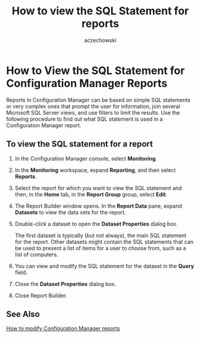 ﻿---
title: How to view the SQL Statement for reports
titleSuffix: Configuration Manager
description: Information to find out what SQL statement is used in a Configuration Manager report.
ms.date: 04/30/2019
ms.prod: configuration-manager
ms.technology: configmgr-other #app client compliance hybrid osd protect sum
ms.topic: conceptual
ms.collection: M365-identity-device-management
ms.assetid: e596b1be-c09e-4e44-a400-43345ab0f71b
author: aczechowski
ms.author: aaroncz
manager: dougeby
---

# How to View the SQL Statement for Configuration Manager Reports

Reports in Configuration Manager can be based on simple SQL statements or very complex ones that prompt the user for information, join several Microsoft SQL Server views, and use filters to limit the results. Use the following procedure to find out what SQL statement is used in a Configuration Manager report.

## To view the SQL statement for a report

1. In the Configuration Manager console, select **Monitoring**.
1. In the **Monitoring** workspace, expand **Reporting**, and then select **Reports**.
1. Select the report for which you want to view the SQL statement and then, in the **Home** tab, in the **Report Group** group, select **Edit**.
1. The Report Builder window opens. In the **Report Data** pane, expand **Datasets** to view the data sets for the report.
1. Double-click a dataset to open the **Dataset Properties** dialog box.

   The first dataset is typically (but not always), the main SQL statement for the report. Other datasets might contain the SQL statements that can be used to present a list of items for a user to choose from, such as a list of computers.
1. You can view and modify the SQL statement for the dataset in the **Query** field.
1. Close the **Dataset Properties** dialog box.
1. Close Report Builder.

## See Also

[How to modify Configuration Manager reports](how-to-modify-configuration-manager-reports.md)